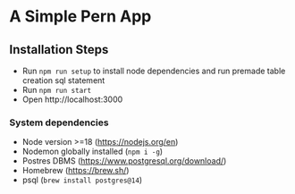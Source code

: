# A Simple Pern App

## Installation Steps

- Run `npm run setup` to install node dependencies and run premade table creation sql statement
- Run `npm run start`
- Open http://localhost:3000

### System dependencies
- Node version >=18 (https://nodejs.org/en)
- Nodemon globally installed (`npm i -g`)
- Postres DBMS (https://www.postgresql.org/download/)
- Homebrew (https://brew.sh/)
- psql (`brew install postgres@14`)
